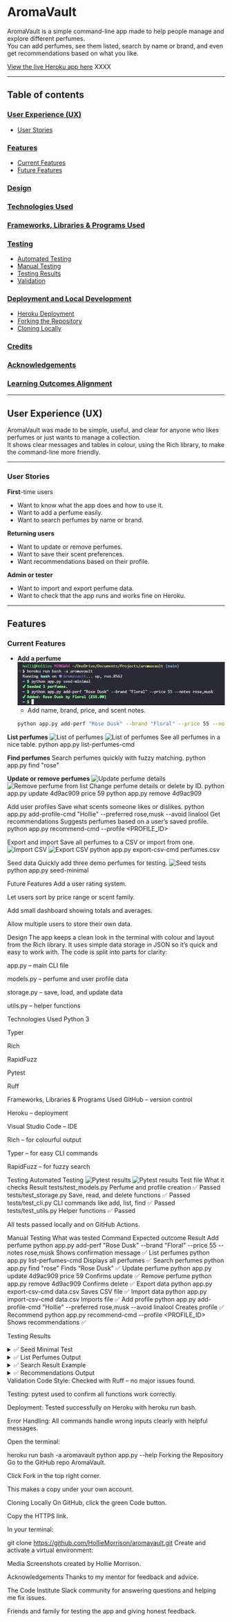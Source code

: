 # AromaVault

AromaVault is a simple command-line app made to help people manage and explore different perfumes.  
You can add perfumes, see them listed, search by name or brand, and even get recommendations based on what you like.  



[View the live Heroku app here](https://aromavault.herokuapp.com)   XXXX

---

## Table of contents

### [User Experience (UX)](#user-experience-ux)
* [User Stories](#user-stories)
### [Features](#features)
* [Current Features](#current-features)
* [Future Features](#future-features)
### [Design](#design)
### [Technologies Used](#technologies-used)
### [Frameworks, Libraries & Programs Used](#frameworks-libraries--programs-used)
### [Testing](#testing)
* [Automated Testing](#automated-testing)
* [Manual Testing](#manual-testing)
* [Testing Results](#testing-results)
* [Validation](#validation)
### [Deployment and Local Development](#deployment-and-local-development)
* [Heroku Deployment](#heroku-deployment)
* [Forking the Repository](#forking-the-repository)
* [Cloning Locally](#cloning-locally)
### [Credits](#credits)
### [Acknowledgements](#acknowledgements)
### [Learning Outcomes Alignment](#learning-outcomes-alignment)

---

## User Experience (UX)

AromaVault was made to be simple, useful, and clear for anyone who likes perfumes or just wants to manage a collection.  
It shows clear messages and tables in colour, using the Rich library, to make the command-line more friendly.

---

### User Stories

**First**-time users
- Want to know what the app does and how to use it.
- Want to add a perfume easily.
- Want to search perfumes by name or brand.

**Returning users**
- Want to update or remove perfumes.
- Want to save their scent preferences.
- Want recommendations based on their profile.

**Admin or tester**
- Want to import and export perfume data.
- Want to check that the app runs and works fine on Heroku.

---

## Features

### Current Features

* **Add a perfume**
![Add Perfume](./assets/p3-add-perf-working.png)
  - Add name, brand, price, and scent notes.
  ```bash
  python app.py add-perf "Rose Dusk" --brand "Floral" --price 55 --notes rose,musk


**List perfumes**
![List of perfumes](./assets/p3-list-perfumes-cmd.png)
![List of perfumes](./assets/p3-list-perfumes-working.png)
See all perfumes in a nice table.
python app.py list-perfumes-cmd


**Find perfumes**
Search perfumes quickly with fuzzy matching.
python app.py find "rose"


**Update or remove perfumes**
![Update perfume details](./assets/p3-update-name-working.png)
![Remove perfume from list](./assets/p3-delete-working.png)
Change perfume details or delete by ID.
python app.py update 4d9ac909 price 59
python app.py remove 4d9ac909


Add user profiles
Save what scents someone likes or dislikes.
python app.py add-profile-cmd "Hollie" --preferred rose,musk --avoid linalool
Get recommendations
Suggests perfumes based on a user’s saved profile.
python app.py recommend-cmd --profile <PROFILE_ID>

Export and import
Save all perfumes to a CSV or import from one.
![Import CSV](./assets/p3-import-csv-working.png)
![Export CSV](./assets/p3-export-csv-cmd-working.png)
python app.py export-csv-cmd perfumes.csv

Seed data
Quickly add three demo perfumes for testing.
![Seed tests](./assets/p3-seeded-perfumes-works.png)
python app.py seed-minimal


Future Features
Add a user rating system.

Let users sort by price range or scent family.

Add small dashboard showing totals and averages.

Allow multiple users to store their own data.

Design
The app keeps a clean look in the terminal with colour and layout from the Rich library.
It uses simple data storage in JSON so it’s quick and easy to work with.
The code is split into parts for clarity:

app.py – main CLI file

models.py – perfume and user profile data

storage.py – save, load, and update data

utils.py – helper functions

Technologies Used
Python 3

Typer

Rich

RapidFuzz

Pytest

Ruff

Frameworks, Libraries & Programs Used
GitHub – version control

Heroku – deployment

Visual Studio Code – IDE

Rich – for colourful output

Typer – for easy CLI commands

RapidFuzz – for fuzzy search

Testing
Automated Testing
![Pytest results](./assets/p3-pytest-all-passed.png)
![Pytest results](./assets/p3-pytest-v-visual-results.png)
Test file	What it checks	Result
tests/test_models.py	Perfume and profile creation	✅ Passed
tests/test_storage.py	Save, read, and delete functions	✅ Passed
tests/test_cli.py	CLI commands like add, list, find	✅ Passed
tests/test_utils.py	Helper functions	✅ Passed

All tests passed locally and on GitHub Actions.

Manual Testing
What was tested	Command	Expected outcome	Result
Add perfume	python app.py add-perf "Rose Dusk" --brand "Floral" --price 55 --notes rose,musk	Shows confirmation message	✅
List perfumes	python app.py list-perfumes-cmd	Displays all perfumes	✅
Search perfumes	python app.py find "rose"	Finds “Rose Dusk”	✅
Update perfume	python app.py update 4d9ac909 price 59	Confirms update	✅
Remove perfume	python app.py remove 4d9ac909	Confirms delete	✅
Export data	python app.py export-csv-cmd data.csv	Saves CSV file	✅
Import data	python app.py import-csv-cmd data.csv	Imports file	✅
Add profile	python app.py add-profile-cmd "Hollie" --preferred rose,musk --avoid linalool	Creates profile	✅
Recommend	python app.py recommend-cmd --profile <PROFILE_ID>	Shows recommendations	✅

Testing Results
<details> <summary>✅ Seed Minimal Test</summary>

</details> <details> <summary>✅ List Perfumes Output</summary>

</details> <details> <summary>✅ Search Result Example</summary>

</details> <details> <summary>✅ Recommendations Output</summary>

</details>
Validation
Code Style: Checked with Ruff – no major issues found.


Testing: pytest used to confirm all functions work correctly.

Deployment: Tested successfully on Heroku with heroku run bash.

Error Handling: All commands handle wrong inputs clearly with helpful messages.


Open the terminal:

heroku run bash -a aromavault
python app.py --help
Forking the Repository
Go to the GitHub repo AromaVault.

Click Fork in the top right corner.

This makes a copy under your own account.

Cloning Locally
On GitHub, click the green Code button.

Copy the HTTPS link.

In your terminal:


git clone https://github.com/HollieMorrison/aromavault.git
Create and activate a virtual environment:

Media
Screenshots created by Hollie Morrison.

Acknowledgements
Thanks to my mentor for feedback and advice.

The Code Institute Slack community for answering questions and helping me fix issues.

Friends and family for testing the app and giving honest feedback.